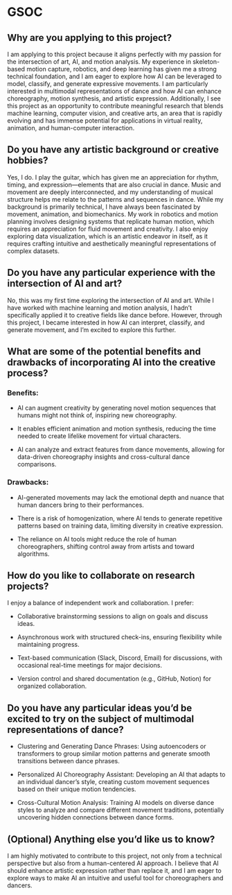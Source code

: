 # GSOC
## Why are you applying to this project?
I am applying to this project because it aligns perfectly with my passion for the intersection of art, AI, and motion analysis. My experience in skeleton-based motion capture, robotics, and deep learning has given me a strong technical foundation, and I am eager to explore how AI can be leveraged to model, classify, and generate expressive movements. I am particularly interested in multimodal representations of dance and how AI can enhance choreography, motion synthesis, and artistic expression.
Additionally, I see this project as an opportunity to contribute meaningful research that blends machine learning, computer vision, and creative arts, an area that is rapidly evolving and has immense potential for applications in virtual reality, animation, and human-computer interaction.

## Do you have any artistic background or creative hobbies?
Yes, I do. I play the guitar, which has given me an appreciation for rhythm, timing, and expression—elements that are also crucial in dance. Music and movement are deeply interconnected, and my understanding of musical structure helps me relate to the patterns and sequences in dance.
While my background is primarily technical, I have always been fascinated by movement, animation, and biomechanics. My work in robotics and motion planning involves designing systems that replicate human motion, which requires an appreciation for fluid movement and creativity. I also enjoy exploring data visualization, which is an artistic endeavor in itself, as it requires crafting intuitive and aesthetically meaningful representations of complex datasets.

## Do you have any particular experience with the intersection of AI and art?
No, this was my first time exploring the intersection of AI and art. While I have worked with machine learning and motion analysis, I hadn’t specifically applied it to creative fields like dance before. However, through this project, I became interested in how AI can interpret, classify, and generate movement, and I’m excited to explore this further.

## What are some of the potential benefits and drawbacks of incorporating AI into the creative process?
### Benefits:
* AI can augment creativity by generating novel motion sequences that humans might not think of, inspiring new choreography.

* It enables efficient animation and motion synthesis, reducing the time needed to create lifelike movement for virtual characters.

* AI can analyze and extract features from dance movements, allowing for data-driven choreography insights and cross-cultural dance comparisons.

### Drawbacks:
* AI-generated movements may lack the emotional depth and nuance that human dancers bring to their performances.

* There is a risk of homogenization, where AI tends to generate repetitive patterns based on training data, limiting diversity in creative expression.

* The reliance on AI tools might reduce the role of human choreographers, shifting control away from artists and toward algorithms.

## How do you like to collaborate on research projects?
I enjoy a balance of independent work and collaboration. I prefer:

* Collaborative brainstorming sessions to align on goals and discuss ideas.

* Asynchronous work with structured check-ins, ensuring flexibility while maintaining progress.

* Text-based communication (Slack, Discord, Email) for discussions, with occasional real-time meetings for major decisions.

* Version control and shared documentation (e.g., GitHub, Notion) for organized collaboration.

## Do you have any particular ideas you’d be excited to try on the subject of multimodal representations of dance?
* Clustering and Generating Dance Phrases: Using autoencoders or transformers to group similar motion patterns and generate smooth transitions between dance phrases.

* Personalized AI Choreography Assistant: Developing an AI that adapts to an individual dancer’s style, creating custom movement sequences based on their unique motion tendencies.

* Cross-Cultural Motion Analysis: Training AI models on diverse dance styles to analyze and compare different movement traditions, potentially uncovering hidden connections between dance forms.

## (Optional) Anything else you’d like us to know?
I am highly motivated to contribute to this project, not only from a technical perspective but also from a human-centered AI approach. I believe that AI should enhance artistic expression rather than replace it, and I am eager to explore ways to make AI an intuitive and useful tool for choreographers and dancers.

